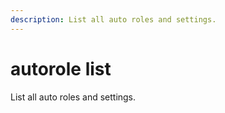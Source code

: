 ```yaml
---
description: List all auto roles and settings.
---
```


# autorole list

List all auto roles and settings.

